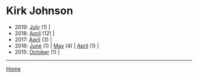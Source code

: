 # Kirk Johnson

  * 2019: 
      [July](./kirk-johnson-2019-07.md) (1) | 
  * 2018: 
      [April](./kirk-johnson-2018-04.md) (12) | 
  * 2017: 
      [April](./kirk-johnson-2017-04.md) (3) | 
  * 2016: 
      [June](./kirk-johnson-2016-06.md) (1) | 
      [May](./kirk-johnson-2016-05.md) (4) | 
      [April](./kirk-johnson-2016-04.md) (1) | 
  * 2015: 
      [October](./kirk-johnson-2015-10.md) (1) | 

----

[Home](../)

